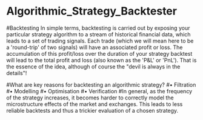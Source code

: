 # Algorithmic_Strategy_Backtester
#Backtesting
In simple terms, backtesting is carried out by exposing your particular strategy algorithm to a stream of historical financial data, which leads to a set of trading signals. Each trade (which we will mean here to be a 'round-trip' of two signals) will have an associated profit or loss. The accumulation of this profit/loss over the duration of your strategy backtest will lead to the total profit and loss (also known as the 'P&L' or 'PnL'). That is the essence of the idea, although of course the "devil is always in the details"!

#What are key reasons for backtesting an algorithmic strategy?
#•	Filtration
#•	Modelling
#•	Optimisation
#•	Verification
#In general, as the frequency of the strategy increases, it becomes harder to correctly model the microstructure effects of the market and exchanges. This leads to less reliable backtests and thus a trickier evaluation of a chosen strategy.

